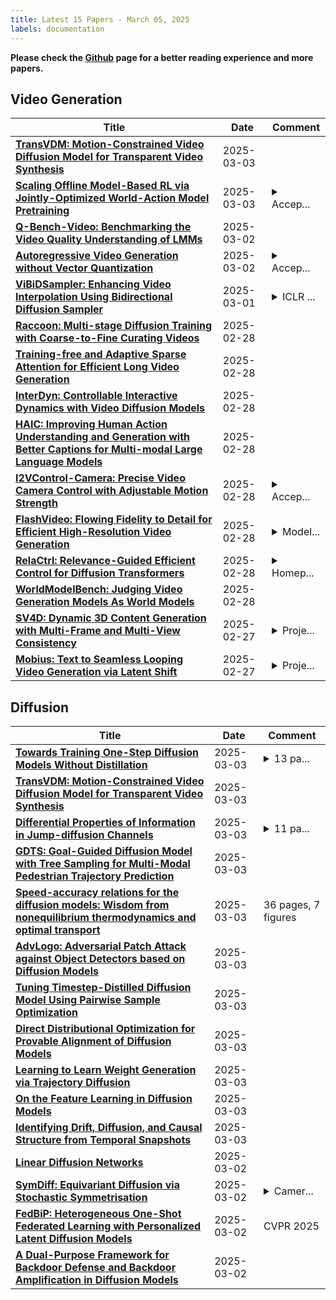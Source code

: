 ```yaml
---
title: Latest 15 Papers - March 05, 2025
labels: documentation
---
```

**Please check the [Github](https://github.com/zezhishao/MTS_Daily_ArXiv) page for a better reading experience and more papers.**

## Video Generation
| **Title** | **Date** | **Comment** |
| --- | --- | --- |
| **[TransVDM: Motion-Constrained Video Diffusion Model for Transparent Video Synthesis](http://arxiv.org/abs/2502.19454v2)** | 2025-03-03 |  |
| **[Scaling Offline Model-Based RL via Jointly-Optimized World-Action Model Pretraining](http://arxiv.org/abs/2410.00564v3)** | 2025-03-03 | <details><summary>Accep...</summary><p>Accepted by ICLR 2025</p></details> |
| **[Q-Bench-Video: Benchmarking the Video Quality Understanding of LMMs](http://arxiv.org/abs/2409.20063v2)** | 2025-03-02 |  |
| **[Autoregressive Video Generation without Vector Quantization](http://arxiv.org/abs/2412.14169v2)** | 2025-03-02 | <details><summary>Accep...</summary><p>Accepted to ICLR 2025. Project page at https://github.com/baaivision/NOVA</p></details> |
| **[ViBiDSampler: Enhancing Video Interpolation Using Bidirectional Diffusion Sampler](http://arxiv.org/abs/2410.05651v3)** | 2025-03-01 | <details><summary>ICLR ...</summary><p>ICLR 2025; Project page: https://vibidsampler.github.io/</p></details> |
| **[Raccoon: Multi-stage Diffusion Training with Coarse-to-Fine Curating Videos](http://arxiv.org/abs/2502.21314v1)** | 2025-02-28 |  |
| **[Training-free and Adaptive Sparse Attention for Efficient Long Video Generation](http://arxiv.org/abs/2502.21079v1)** | 2025-02-28 |  |
| **[InterDyn: Controllable Interactive Dynamics with Video Diffusion Models](http://arxiv.org/abs/2412.11785v2)** | 2025-02-28 |  |
| **[HAIC: Improving Human Action Understanding and Generation with Better Captions for Multi-modal Large Language Models](http://arxiv.org/abs/2502.20811v1)** | 2025-02-28 |  |
| **[I2VControl-Camera: Precise Video Camera Control with Adjustable Motion Strength](http://arxiv.org/abs/2411.06525v3)** | 2025-02-28 | <details><summary>Accep...</summary><p>Accepted to ICLR 2025, Project page: https://wanquanf.github.io/I2VControlCamera</p></details> |
| **[FlashVideo: Flowing Fidelity to Detail for Efficient High-Resolution Video Generation](http://arxiv.org/abs/2502.05179v2)** | 2025-02-28 | <details><summary>Model...</summary><p>Model and Weight: https://github.com/FoundationVision/FlashVideo</p></details> |
| **[RelaCtrl: Relevance-Guided Efficient Control for Diffusion Transformers](http://arxiv.org/abs/2502.14377v3)** | 2025-02-28 | <details><summary>Homep...</summary><p>Homepage: https://360cvgroup.github.io/RelaCtrl/ Github: https://github.com/360CVGroup/RelaCtrl</p></details> |
| **[WorldModelBench: Judging Video Generation Models As World Models](http://arxiv.org/abs/2502.20694v1)** | 2025-02-28 |  |
| **[SV4D: Dynamic 3D Content Generation with Multi-Frame and Multi-View Consistency](http://arxiv.org/abs/2407.17470v2)** | 2025-02-27 | <details><summary>Proje...</summary><p>Project page: https://sv4d.github.io/</p></details> |
| **[Mobius: Text to Seamless Looping Video Generation via Latent Shift](http://arxiv.org/abs/2502.20307v1)** | 2025-02-27 | <details><summary>Proje...</summary><p>Project page: https://mobius-diffusion.github.io/ ; GitHub repository: https://github.com/YisuiTT/Mobius</p></details> |

## Diffusion
| **Title** | **Date** | **Comment** |
| --- | --- | --- |
| **[Towards Training One-Step Diffusion Models Without Distillation](http://arxiv.org/abs/2502.08005v2)** | 2025-03-03 | <details><summary>13 pa...</summary><p>13 pages, Technical Report</p></details> |
| **[TransVDM: Motion-Constrained Video Diffusion Model for Transparent Video Synthesis](http://arxiv.org/abs/2502.19454v2)** | 2025-03-03 |  |
| **[Differential Properties of Information in Jump-diffusion Channels](http://arxiv.org/abs/2501.05708v4)** | 2025-03-03 | <details><summary>11 pa...</summary><p>11 pages. We have corrected the typo in Corollary 1 in this version</p></details> |
| **[GDTS: Goal-Guided Diffusion Model with Tree Sampling for Multi-Modal Pedestrian Trajectory Prediction](http://arxiv.org/abs/2311.14922v3)** | 2025-03-03 |  |
| **[Speed-accuracy relations for the diffusion models: Wisdom from nonequilibrium thermodynamics and optimal transport](http://arxiv.org/abs/2407.04495v4)** | 2025-03-03 | 36 pages, 7 figures |
| **[AdvLogo: Adversarial Patch Attack against Object Detectors based on Diffusion Models](http://arxiv.org/abs/2409.07002v2)** | 2025-03-03 |  |
| **[Tuning Timestep-Distilled Diffusion Model Using Pairwise Sample Optimization](http://arxiv.org/abs/2410.03190v3)** | 2025-03-03 |  |
| **[Direct Distributional Optimization for Provable Alignment of Diffusion Models](http://arxiv.org/abs/2502.02954v2)** | 2025-03-03 |  |
| **[Learning to Learn Weight Generation via Trajectory Diffusion](http://arxiv.org/abs/2502.01117v2)** | 2025-03-03 |  |
| **[On the Feature Learning in Diffusion Models](http://arxiv.org/abs/2412.01021v2)** | 2025-03-03 |  |
| **[Identifying Drift, Diffusion, and Causal Structure from Temporal Snapshots](http://arxiv.org/abs/2410.22729v2)** | 2025-03-03 |  |
| **[Linear Diffusion Networks](http://arxiv.org/abs/2502.12381v3)** | 2025-03-02 |  |
| **[SymDiff: Equivariant Diffusion via Stochastic Symmetrisation](http://arxiv.org/abs/2410.06262v2)** | 2025-03-02 | <details><summary>Camer...</summary><p>Camera-ready version for ICLR 2025</p></details> |
| **[FedBiP: Heterogeneous One-Shot Federated Learning with Personalized Latent Diffusion Models](http://arxiv.org/abs/2410.04810v2)** | 2025-03-02 | CVPR 2025 |
| **[A Dual-Purpose Framework for Backdoor Defense and Backdoor Amplification in Diffusion Models](http://arxiv.org/abs/2502.19047v2)** | 2025-03-02 |  |

